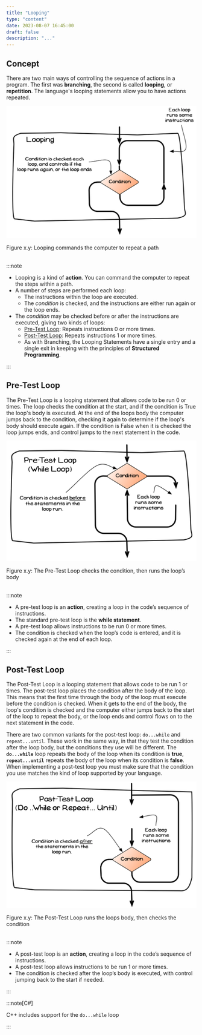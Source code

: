 ```yaml
---
title: "Looping"
type: "content"
date: 2023-08-07 16:45:00
draft: false
description: "..."
---
```


## Concept

There are two main ways of controlling the sequence of actions in a program. The first was **branching**, the second is called **looping**, or **repetition**. The language's looping statements allow you to have actions repeated.

<a id="FigureLooping"></a>

![Figure x.y: Looping commands the computer to repeat a path](./images/looping.png "Looping commands the computer to repeat a path")
<div class="caption"><span class="caption-figure-nbr">Figure x.y: </span>Looping commands the computer to repeat a path</div><br/>

:::note

- Looping is a kind of **action**. You can command the computer to repeat the steps within a path.
- A number of steps are performed each loop:
  - The instructions within the loop are executed.
  - The *condition* is checked, and the instructions are either run again or the loop
ends.
- The *condition* may be checked before or after the instructions are executed, giving two kinds of loops:
  - [Pre-Test Loop](#pre-test-loop): Repeats instructions 0 or more times.
  - [Post-Test Loop](#post-test-loop): Repeats instructions 1 or more times.
  - As with Branching, the Looping Statements have a single entry and a single exit in keeping with the principles of **Structured Programming**.

:::

## Pre-Test Loop

The Pre-Test Loop is a looping statement that allows code to be run 0 or times. The loop checks the condition at the start, and if the condition is True the loop's body is executed. At the end of the loops body the computer jumps back to the condition, checking it again to determine if the loop's body should execute again. If the condition is False when it is checked the loop jumps ends, and control jumps to the next statement in the code.

<a id="FigurePreTestLoop"></a>

![Figure x.y: The Pre-Test Loop checks the condition, then runs the loop’s body](./images/loop-pre-test.png "The Pre-Test Loop checks the condition, then runs the loop’s body")
<div class="caption"><span class="caption-figure-nbr">Figure x.y: </span>The Pre-Test Loop checks the condition, then runs the loop’s body</div><br/>

:::note

- A pre-test loop is an **action**, creating a loop in the code’s sequence of instructions.
- The standard pre-test loop is the **while statement**.
- A pre-test loop allows instructions to be run 0 or more times. 
- The condition is checked when the loop’s code is entered, and it is checked again at the end of each loop.

:::

## Post-Test Loop

The Post-Test Loop is a looping statement that allows code to be run 1 or times. The post-test loop places the condition after the body of the loop. This means that the first time through the body of the loop must
execute before the condition is checked. When it gets to the end of the body, the loop's condition is checked and the computer either jumps back to the start of the loop to repeat the body, or the loop ends and control flows on to the next statement in the code.

There are two common variants for the post-test loop: `do...while` and `repeat...until`. These work in the same way, in that they test the condition after the loop body, but the conditions they use will be different. The **`do...while`** loop repeats the body of the loop when its condition is **true**, **`repeat...until`** repeats the body of the loop when its condition is **false**. When implementing a post-test loop you must make sure that the condition you use matches the kind of loop supported by your language.

<a id="FigurePostTestLoop"></a>

![Figure x.y: The Post-Test Loop runs the loops body, then checks the condition](./images/loop-post-test.png "The Post-Test Loop runs the loops body, then checks the condition")
<div class="caption"><span class="caption-figure-nbr">Figure x.y: </span>The Post-Test Loop runs the loops body, then checks the condition</div><br/>

:::note

- A post-test loop is an **action**, creating a loop in the code’s sequence of instructions.
- A post-test loop allows instructions to be run 1 or more times.
- The condition is checked after the loop’s body is executed, with control jumping back to the start if needed.

:::

:::note[C#]

C++ includes support for the `do...while` loop

:::

